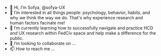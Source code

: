 - 👋 Hi, I’m Sofya, @sofya-UX
- 👀 I’m interested in all things people: psychology, behavior, habits, and why we think the way we do. That's why experience research and human factors facinate me!
- 🌱 I’m currently learning how to successfully navigate and practice HCD and UX research within FedCiv space and help make a difference for the public.
- 💞️ I’m looking to collaborate on ...
- 📫 How to reach me ...

<!---
sofya-UX/sofya-UX is a ✨ special ✨ repository because its `README.md` (this file) appears on your GitHub profile.
You can click the Preview link to take a look at your changes.
--->
